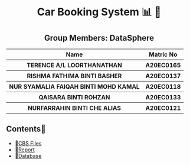<h1 align="center"> Car Booking System 📊 🧩 <a href="#" target="_blank" rel="noreferrer">  </a>   <br>
</h1>

<h2 align="center">
  Group Members: DataSphere 
  <br>
</h2>
<p align="center">
<table align="center">
  <tr>
    <th>Name</th>
    <th>Matric No</th>
  </tr>
  <tr>
    <th>TERENCE A/L LOORTHANATHAN   </th>
    <th>A20EC0165</th>
  </tr>
    <tr>
    <th>RISHMA FATHIMA BINTI BASHER </th>
    <th>A20EC0137</th>
  </tr>
    <tr>
    <th>NUR SYAMALIA FAIQAH BINTI MOHD KAMAL</th>
    <th>A20EC0118</th>
  </tr>
    <tr>
    <th>QAISARA BINTI ROHZAN</th>
    <th>A20EC0133</th>
  </tr>
    <tr>
    <th>NURFARRAHIN BINTI CHE ALIAS </th>
    <th>A20EC0121</th>
  </tr>
  </table>
</p>

## Contents📝
- 📂[CBS Files](https://github.com/drshahizan/special-topic-data-engineering/blob/main/materials/mongodb/submission/DataSphere/cbs)
- 📑[Report](https://github.com/drshahizan/special-topic-data-engineering/blob/main/materials/mongodb/submission/DataSphere/report.md)
- 📃[Database](https://github.com/drshahizan/special-topic-data-engineering/blob/main/materials/mongodb/submission/DataSphere/db_cbs.sql)
